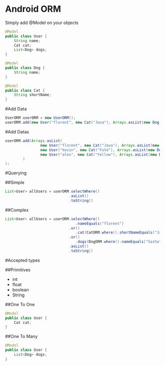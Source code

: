 # Android ORM

Simply add @Model on your objects

```java
@Model
public class User {
    String name;
    Cat cat;
    List<Dog> dogs;
}
```

```java
@Model
public class Dog {
    String name;
}
```

```java
@Model
public class Cat {
    String shortName;
}
```

#Add Data
```java
UserORM userORM = new UserORM();
userORM.add(new User("florent", new Cat("Java"), Arrays.asList(new Dog("Loulou"))));
```

#Add Datas
```java
userORM.add(Arrays.asList(
                new User("florent", new Cat("Java"), Arrays.asList(new Dog("Loulou"))),
                new User("kevin", new Cat("Futé"), Arrays.asList(new Dog("Darty"))),
                new User("alex", new Cat("Yellow"), Arrays.asList(new Dog("Darty"), new Dog("Sasha")))
        )
);
```

#Querying

##Simple
```java  
List<User> allUsers = userORM.selectWhere()
                             .asList()
                             .toString()
```

##Complex

```java  
List<User> allUsers = userORM.selectWhere()
                                .nameEquals("florent")
                             .or()
                                .cat(CatORM.where().shortNameEquals("Java"))
                             .or()
                                .dogs(DogORM.where().nameEquals("Sasha"))
                             .asList()
                             .toString()
```

#Accepted types

##Primitives
- int
- float
- boolean
- String

##One To One

```java
@Model
public class User {
    Cat cat;
}

```

##One To Many

```java
@Model
public class User {
    List<Dog> dogs;
}

```


